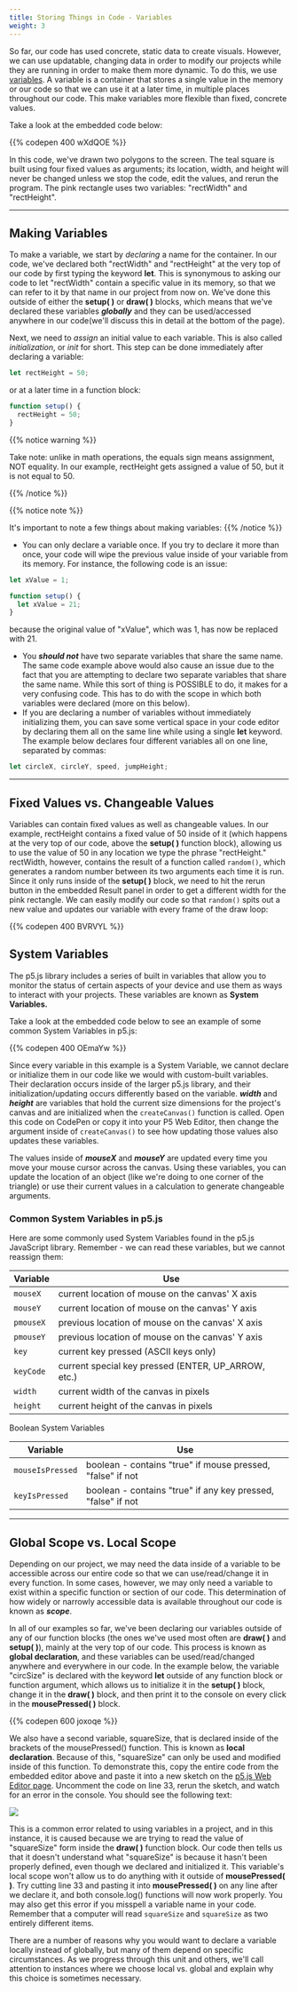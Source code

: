 ```yaml
---
title: Storing Things in Code - Variables
weight: 3
---
```


So far, our code has used concrete, static data to create visuals. However, we can use updatable, changing data in order to modify our projects while they are running in order to make them more dynamic. To do this, we use [variables](https://pdm.lsupathways.org/6_resources/2_variables/). A variable is a container that stores a single value in the memory or our code so that we can use it at a later time, in multiple places throughout our code. This make variables more flexible than fixed, concrete values.

Take a look at the embedded code below:

{{% codepen 400 wXdQOE %}}

In this code, we've drawn two polygons to the screen. The teal square is built using four fixed values as arguments; its location, width, and height will never be changed unless we stop the code, edit the values, and rerun the program. The pink rectangle uses two variables: "rectWidth" and "rectHeight".

---

## Making Variables

To make a variable, we start by _declaring_ a name for the container. In our code, we've declared both "rectWidth" and "rectHeight" at the very top of our code by first typing the keyword **let**. This is synonymous to asking our code to let "rectWidth" contain a specific value in its memory, so that we can refer to it by that name in our project from now on. We've done this outside of either the **setup( )** or **draw( )** blocks, which means that we've declared these variables _**globally**_ and they can be used/accessed anywhere in our code(we'll discuss this in detail at the bottom of the page).

Next, we need to _assign_ an initial value to each variable. This is also called _initialization_, or _init_ for short. This step can be done immediately after declaring a variable:

```javascript
let rectHeight = 50;
```

or at a later time in a function block:

```javascript
function setup() {
  rectHeight = 50;
}
```

{{% notice warning %}}

Take note: unlike in math operations, the equals sign means assignment, NOT equality. In our example, rectHeight gets assigned a value of 50, but it is not equal to 50.

{{% /notice %}}

{{% notice note %}}

It's important to note a few things about making variables:
{{% /notice %}}

- You can only declare a variable once. If you try to declare it more than once, your code will wipe the previous value inside of your variable from its memory. For instance, the following code is an issue:

```javascript
let xValue = 1;

function setup() {
  let xValue = 21;
}
```

because the original value of "xValue", which was 1, has now be replaced with 21.

- You _**should not**_ have two separate variables that share the same name. The same code example above would also cause an issue due to the fact that you are attempting to declare two separate variables that share the same name. While this sort of thing is POSSIBLE to do, it makes for a very confusing code. This has to do with the scope in which both variables were declared (more on this below).
- If you are declaring a number of variables without immediately initializing them, you can save some vertical space in your code editor by declaring them all on the same line while using a single **let** keyword. The example below declares four different variables all on one line, separated by commas:

```js
let circleX, circleY, speed, jumpHeight;
```

---

## Fixed Values vs. Changeable Values

Variables can contain fixed values as well as changeable values. In our example, rectHeight contains a fixed value of 50 inside of it (which happens at the very top of our code, above the **setup( )** function block), allowing us to use the value of 50 in any location we type the phrase "rectHeight." rectWidth, however, contains the result of a function called `random()`, which generates a random number between its two arguments each time it is run. Since it only runs inside of the **setup( )** block, we need to hit the rerun button in the embedded Result panel in order to get a different width for the pink rectangle. We can easily modify our code so that `random()` spits out a new value and updates our variable with every frame of the draw loop:

{{% codepen 400 BVRVYL %}}

## System Variables

The p5.js library includes a series of built in variables that allow you to monitor the status of certain aspects of your device and use them as ways to interact with your projects. These variables are known as **System Variables.**

Take a look at the embedded code below to see an example of some common System Variables in p5.js:

{{% codepen 400 OEmaYw %}}

Since every variable in this example is a System Variable, we cannot declare or initialize them in our code like we would with custom-built variables. Their declaration occurs inside of the larger p5.js library, and their initialization/updating occurs differently based on the variable. _**width**_ and _**height**_ are variables that hold the current size dimensions for the project's canvas and are initialized when the `createCanvas()` function is called. Open this code on CodePen or copy it into your P5 Web Editor, then change the argument inside of `createCanvas()` to see how updating those values also updates these variables.

The values inside of _**mouseX**_ and **_mouseY_** are updated every time you move your mouse cursor across the canvas. Using these variables, you can update the location of an object (like we're doing to one corner of the triangle) or use their current values in a calculation to generate changeable arguments.

### Common System Variables in p5.js

Here are some commonly used System Variables found in the p5.js JavaScript library. Remember - we can read these variables, but we cannot reassign them:

| Variable  | Use                                                 |
| --------- | --------------------------------------------------- |
| `mouseX`  | current location of mouse on the canvas' X axis     |
| `mouseY`  | current location of mouse on the canvas' Y axis     |
| `pmouseX` | previous location of mouse on the canvas' X axis    |
| `pmouseY` | previous location of mouse on the canvas' Y axis    |
| `key`     | current key pressed (ASCII keys only)               |
| `keyCode` | current special key pressed (ENTER, UP_ARROW, etc.) |
| `width`   | current width of the canvas in pixels               |
| `height`  | current height of the canvas in pixels              |

Boolean System Variables

| Variable         | Use                                                          |
| ---------------- | ------------------------------------------------------------ |
| `mouseIsPressed` | boolean - contains "true" if mouse pressed, "false" if not   |
| `keyIsPressed`   | boolean - contains "true" if any key pressed, "false" if not |

---

## Global Scope vs. Local Scope

Depending on our project, we may need the data inside of a variable to be accessible across our entire code so that we can use/read/change it in every function. In some cases, however, we may only need a variable to exist within a specific function or section of our code. This determination of how widely or narrowly accessible data is available throughout our code is known as **_scope_**.

In all of our examples so far, we've been declaring our variables outside of any of our function blocks (the ones we've used most often are **draw( )** and **setup( )**), mainly at the very top of our code. This process is known as **global declaration**, and these variables can be used/read/changed anywhere and everywhere in our code. In the example below, the variable "circSize" is declared with the keyword **let** outside of any function block or function argument, which allows us to initialize it in the **setup( )** block, change it in the **draw( )** block, and then print it to the console on every click in the **mousePressed( )** block.

{{% codepen 600 joxoqe %}}

We also have a second variable, squareSize, that is declared inside of the brackets of the mousePressed() function. This is known as **local declaration**. Because of this, "squareSize" can only be used and modified inside of this function. To demonstrate this, copy the entire code from the embedded editor above and paste it into a new sketch on the [p5.js Web Editor page](https://editor.p5js.org/). Uncomment the code on line 33, rerun the sketch, and watch for an error in the console. You should see the following text:

![](/images/uploads/screen-shot-2019-05-26-at-2.42.31-pm.png)

This is a common error related to using variables in a project, and in this instance, it is caused because we are trying to read the value of "squareSize" form inside the **draw( )** function block. Our code then tells us that it doesn't understand what "squareSize" is because it hasn't been properly defined, even though we declared and initialized it. This variable's local scope won't allow us to do anything with it outside of **mousePressed( )**. Try cutting line 33 and pasting it into **mousePressed( )** on any line after we declare it, and both console.log() functions will now work properly. You may also get this error if you misspell a variable name in your code. Remember that a computer will read `squareSize` and `squareSize` as two entirely different items.

There are a number of reasons why you would want to declare a variable locally instead of globally, but many of them depend on specific circumstances. As we progress through this unit and others, we'll call attention to instances where we choose local vs. global and explain why this choice is sometimes necessary.
